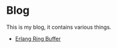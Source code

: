 # Blog

This is my blog, it contains various things.

- [Erlang Ring Buffer](https://github.com/dirkjonker/blog/blob/master/entries/20190905-erlang-ring-benchmark.md)
